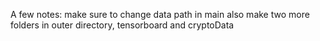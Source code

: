 A few notes:
make sure to change data path in main
also make two more folders in outer directory, tensorboard and cryptoData